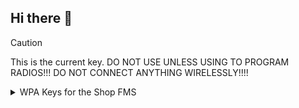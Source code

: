 ## Hi there 👋

<!--

**Here are some ideas to get you started:**

🙋‍♀️ A short introduction - what is your organization all about?
🌈 Contribution guidelines - how can the community get involved?
👩‍💻 Useful resources - where can the community find your docs? Is there anything else the community should know?
🍿 Fun facts - what does your team eat for breakfast?
🧙 Remember, you can do mighty things with the power of [Markdown](https://docs.github.com/github/writing-on-github/getting-started-with-writing-and-formatting-on-github/basic-writing-and-formatting-syntax)
-->
<!--
> [!CAUTION]
> This is the current key. DO NOT USE UNLESS USING TO PROGRAM RADIOS!!!
> DO NOT CONNECT ANYTHING WIRELESSLY!!!!

If you are looking for WPA keys for FMS [WPA Keys](https://github.com/Cheesy-Arena-Data/WPA-Keys/blob/47490a0c9ce9dac607e802df6fb6c26dd386b603/README.md).
-->

> [!CAUTION]
> This is the current key. DO NOT USE UNLESS USING TO PROGRAM RADIOS!!!
> DO NOT CONNECT ANYTHING WIRELESSLY!!!!

<details>

  <summary>WPA Keys for the Shop FMS</summary>

  # WPA Keys for the Shop FMS
 
```
cSKyyDovUUNh2ComWndDuU6
```

Under no reason should anyone connect wirelessly unless consent from me!!!

</details>
